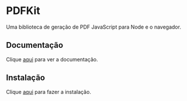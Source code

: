 # PDFKit

Uma biblioteca de geração de PDF JavaScript para Node e o navegador.

## Documentação

Clique [aqui](https://github.com/foliojs/pdfkit) para ver a documentação.

## Instalação

Clique [aqui](https://www.npmjs.com/package/pdfkit) para fazer a instalação.
